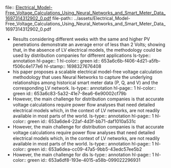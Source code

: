 file:: [Electrical_Model-Free_Voltage_Calculations_Using_Neural_Networks_and_Smart_Meter_Data_1697314312902_0.pdf](../assets/Electrical_Model-Free_Voltage_Calculations_Using_Neural_Networks_and_Smart_Meter_Data_1697314312902_0.pdf)
file-path:: ../assets/Electrical_Model-Free_Voltage_Calculations_Using_Neural_Networks_and_Smart_Meter_Data_1697314312902_0.pdf

- Results considering different weeks with the same and higher PV penetrations demonstrate an average error of less than 2 Volts; showing that, in the absence of LV electrical models, the methodology could be used by distribution companies for different applications
  ls-type:: annotation
  hl-page:: 1
  hl-color:: green
  id:: 653a6c6b-f406-4d21-a5fb-f506c4e177e6
  hl-stamp:: 1698327676408
- his paper proposes a scalable electrical model-free voltage calculation methodology that uses Neural Networks to capture the underlying relationships among historical smart meter data (P, Q, and V) and the corresponding LV network.
  ls-type:: annotation
  hl-page:: 1
  hl-color:: green
  id:: 653a6c83-5a32-41e7-8ea6-6e90002cf79b
- However, the main challenge for distribution companies is that accurate voltage calculations require power ﬂow analyses that need detailed electrical models which, in the context of LV networks, are not readily available in most parts of the world.
  ls-type:: annotation
  hl-page:: 1
  hl-color:: green
  id:: 653a6de4-22af-4d3f-bb71-daf1010a531c
- However, the main challenge for distribution companies is that accurate voltage calculations require power ﬂow analyses that need detailed electrical models which, in the context of LV networks, are not readily available in most parts of the world.
  ls-type:: annotation
  hl-page:: 1
  hl-color:: green
  id:: 653a6dea-cc09-47a5-9bb5-43edc57ee5b2
- However, the main challenge for dis
  ls-type:: annotation
  hl-page:: 1
  hl-color:: green
  id:: 653a6df8-193e-4015-a58b-099022296931